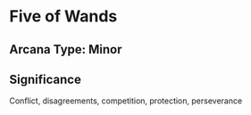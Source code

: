 # Five of Wands

## Arcana Type: Minor

## Significance 

Conflict, disagreements, competition, protection, perseverance
